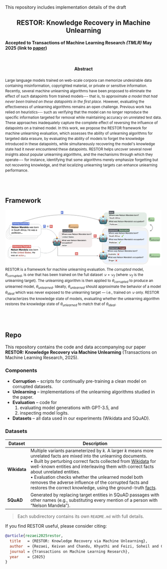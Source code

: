 This repository includes implementation details of the draft 

<h2 style="text-align: center;">
RESTOR: Knowledge Recovery in Machine Unlearning
</h2>

**Accepted to Transactions of Machine Learning Research *(TMLR)* May 2025 (link to [paper](https://arxiv.org/abs/2411.00204))**

<br>
<h4 style="text-align: center;">Abstract</h4>

> <small>
Large language models trained on web-scale corpora can memorize undesirable data containing misinformation, copyrighted material, or private or sensitive information.
Recently, several machine unlearning algorithms have been proposed to eliminate the effect of such datapoints from trained models--- that is, to approximate *a model that had never been trained on these datapoints in the first place*.
However, evaluating the effectiveness of unlearning algorithms remains an open challenge. Previous work has relied on heuristics\--- such as verifying that the model can no longer reproduce the specific information targeted for removal while maintaining accuracy on unrelated test data. These approaches inadequately capture the complete effect of reversing the influence of datapoints on a trained model.
In this work, we propose the RESTOR framework for machine unlearning evaluation, which assesses the ability of unlearning algorithms for targeted data erasure, by evaluating the ability of models to forget the knowledge introduced in these datapoints,
while simultaneously recovering the model's knowledge state had it never encountered these datapoints.
RESTOR helps uncover several novel insights about popular unlearning algorithms,
and the mechanisms through which they operate---
for instance, identifying that some algorithms merely emphasize forgetting but not recovering knowledge, 
and that localizing unlearning targets can enhance unlearning performance.
</small>

<br><br>

## Framework


![RESTOR Framework](figures/teaser.png)
<small>RESTOR is a framework for machine unlearning evaluation. The *corrupted* model, $\theta_{corrupted}$, is one that has been trained on the full dataset $\mathcal{D} + \mathcal{D}_{f}$ (where $\mathcal{D}_{f}$ is the unlearning target). The unlearning algorithm is then applied to $\theta_{corrupted}$ to produce an unlearned model, $\theta_{unlearned}$. Ideally, $\theta_{unlearned}$ should approximate the behavior of a model $\theta_{ideal}$ which was never exposed to the unlearning target — i.e., trained on $\mathcal{D}$ only. RESTOR characterizes the knowledge state of models, evaluating whether the unlearning algorithm restores the knowledge state of $\theta_{unlearned}$ to match that of $\theta_{ideal}$.</small>

<br><br>

## Repo


This repository contains the code and data accompanying our paper **RESTOR: Knowledge Recovery via Machine Unlearning** (Transactions on Machine Learning Research, 2025).

### Components
- **Corruption** – scripts for continually pre-training a clean model on corrupted datasets.
- **Unlearning** – implementations of the unlearning algorithms studied in the paper.
- **Evaluation** – code for  
  1. evaluating model generations with GPT-3.5, and  
  2. inspecting model logits.
- **Datasets** – all data used in our experiments (Wikidata and SQuAD).

### Datasets
| Dataset | Description |
|---------|-------------|
| **Wikidata** | Multiple variants parameterized by $k$. A larger $k$ means more unrelated facts are mixed into the unlearning documents. <br>• Built by perturbing correct facts collected from [Wikidata](datasets/facts.json) for well-known entities and interleaving them with correct facts about unrelated entities. <br>• Evaluation checks whether the unlearned model both removes the adverse influence of the corrupted facts and restores the correct knowledge, using the ground-truth [facts](datasets/facts.json). |
| **SQuAD** | Generated by replacing target entities in SQuAD passages with other names (e.g., substituting every mention of a person with “Nelson Mandela”). |

> Each subdirectory contains its own `README.md` with full details.

If you find RESTOR useful, please consider citing:

```bibtex
@article{rezaei2025restor,
  title   = {RESTOR: Knowledge Recovery via Machine Unlearning},
  author  = {Rezaei, Keivan and Chandu, Khyathi and Feizi, Soheil and Choi, Yejin and Brahman, Faeze and Ravichander, Abhilasha},
  journal = {Transactions on Machine Learning Research},
  year    = {2025}
}

